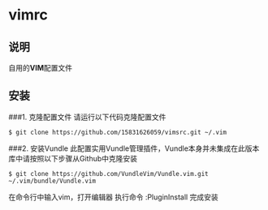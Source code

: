 # vimrc
## 说明
自用的**VIM**配置文件
## 安装
###1. 克隆配置文件
请运行以下代码克隆配置文件
```
$ git clone https://github.com/15831626059/vimsrc.git ~/.vim
```
###2. 安装Vundle
此配置实用Vundle管理插件，Vundle本身并未集成在此版本库中请按照以下步骤从Github中克隆安装
```
$ git clone https://github.com/VundleVim/Vundle.vim.git ~/.vim/bundle/Vundle.vim
```
在命令行中输入vim，打开编辑器
执行命令 :PluginInstall 完成安装
